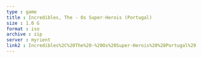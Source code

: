 ```yaml
---
type : game
title : Incredibles, The - Os Super-Herois (Portugal)
size : 1.0 G
format : iso
archive : zip
server : myrient
link2 : Incredibles%2C%20The%20-%20Os%20Super-Herois%20%28Portugal%29
---
```

